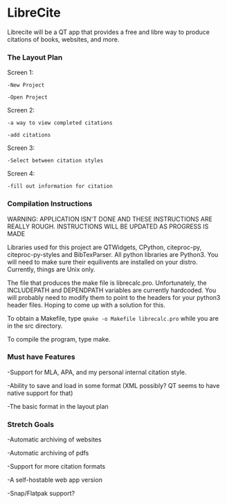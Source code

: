 # LibreCite
Librecite will be a QT app that provides a free and libre way to produce
citations of books, websites, and more. 

### The Layout Plan
    
Screen 1:

    -New Project

    -Open Project

Screen 2:

    -a way to view completed citations

    -add citations

Screen 3:

    -Select between citation styles

Screen 4:

    -fill out information for citation

### Compilation Instructions
WARNING: APPLICATION ISN'T DONE AND THESE INSTRUCTIONS ARE REALLY ROUGH.
INSTRUCTIONS WILL BE UPDATED AS PROGRESS IS MADE

Libraries used for this project are QTWidgets, CPython, citeproc-py,
citeproc-py-styles and BibTexParser. All python libraries are Python3.
You will need to make sure their equilivents are installed on your distro.
Currently, things are Unix only.

The file that produces the make file is librecalc.pro. Unfortunately,
the INCLUDEPATH and DEPENDPATH variables are currently hardcoded. You will
probably need to modify them to point to the headers for your python3
header files. Hoping to come up with a solution for this.

To obtain a Makefile, type `qmake -o Makefile librecalc.pro` while
you are in the src directory.

To compile the program, type make.

### Must have Features

-Support for MLA, APA, and my personal internal citation style.

-Ability to save and load in some format (XML possibly? QT seems to have
native support for that)

-The basic format in the layout plan

### Stretch Goals

-Automatic archiving of websites

-Automatic archiving of pdfs

-Support for more citation formats

-A self-hostable web app version

-Snap/Flatpak support?
